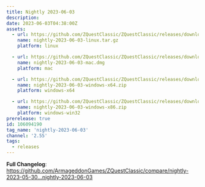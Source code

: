 ```yaml
---
title: Nightly 2023-06-03
description: 
date: 2023-06-03T04:38:00Z
assets: 
  - url: https://github.com/ZQuestClassic/ZQuestClassic/releases/download/nightly-2023-06-03/nightly-2023-06-03-linux.tar.gz
    name: nightly-2023-06-03-linux.tar.gz
    platform: linux

  - url: https://github.com/ZQuestClassic/ZQuestClassic/releases/download/nightly-2023-06-03/nightly-2023-06-03-mac.dmg
    name: nightly-2023-06-03-mac.dmg
    platform: mac

  - url: https://github.com/ZQuestClassic/ZQuestClassic/releases/download/nightly-2023-06-03/nightly-2023-06-03-windows-x64.zip
    name: nightly-2023-06-03-windows-x64.zip
    platform: windows-x64

  - url: https://github.com/ZQuestClassic/ZQuestClassic/releases/download/nightly-2023-06-03/nightly-2023-06-03-windows-x86.zip
    name: nightly-2023-06-03-windows-x86.zip
    platform: windows-win32
prerelease: true
id: 106094190
tag_name: 'nightly-2023-06-03'
channel: '2.55'
tags:
  - releases
---
```


**Full Changelog**: https://github.com/ArmageddonGames/ZQuestClassic/compare/nightly-2023-05-30...nightly-2023-06-03
